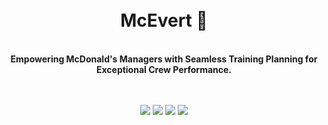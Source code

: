 <div align="center">
  <br />
  <br />
  <h1>McEvert 🍔</h1>
  <br />
  <strong>Empowering McDonald's Managers with Seamless Training Planning for Exceptional Crew Performance.</strong>
  <br />
  <br />
  <br />
  <p>
    <a href="https://kit.svelte.dev/" target="_blank"><img src="https://img.shields.io/badge/-SvelteKit-000?style=for-the-badge&logo=svelte"></a>
    <a href="https://www.typescriptlang.org/" target="_blank"><img src="https://img.shields.io/badge/-TypeScript-000?style=for-the-badge&logo=typescript"></a>
    <a href="https://tailwindcss.com/" target="_blank"><img src="https://img.shields.io/badge/-TailwindCSS-000?style=for-the-badge&logo=tailwindcss"></a>
    <a href="https://expressjs.com/" target="_blank"><img src="https://img.shields.io/badge/-Express-000?style=for-the-badge&logo=express"></a>
  </p>
</div>
